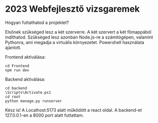 # 2023 Webfejlesztő vizsgaremek

Hogyan futtathatod a projektet? 

Elsőnek szükséged lesz a két szerverre. A két szervert a két főmappából indíthatod. Szükséged lesz azonban Node.js-re a számítógépen, valamint Pythonra, ami megadja a virtuális környezetet. 
Powershell használata ajánlott. 

Frontend aktiválása: 

    cd Frontend
    npm run dev

Backend aktiválása: 

    cd backend
    \Scripts\Activate.ps1
    cd root
    python manage.py runserver

Kész is! A Localhost:5173 alatt működött a react oldal. A backend-et 127.0.0.1-en a 8000 port alatt futtattam.
